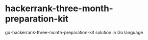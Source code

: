 # hackerrank-three-month-preparation-kit
go-hackerrank-three-month-preparation-kit solution in Go language
